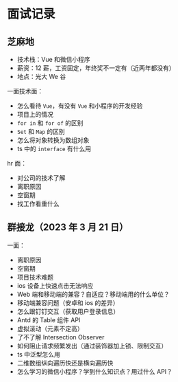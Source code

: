 # 面试记录

## 芝麻地

- 技术栈：Vue 和微信小程序
- 薪资：12 薪，工资固定，年终奖不一定有（近两年都没有）
- 地点：光大 We 谷

一面技术面：

- 怎么看待 `Vue`，有没有 `Vue` 和小程序的开发经验
- 项目上的情况
- `for in` 和 `for of` 的区别
- `Set` 和 `Map` 的区别
- 怎么将对象转换为数组对象
- ts 中的 `interface` 有什么用

hr 面：

- 对公司的技术了解
- 离职原因
- 空窗期
- 找工作看重什么

## 群接龙（2023 年 3 月 21 日）

一面：

- 离职原因
- 空窗期
- 项目技术难题
- ios 设备上快速点击无法响应
- Web 端和移动端的兼容？自适应？移动端用的什么单位？
- 移动端兼容问题（安卓和 ios 的差异）
- 怎么跟钉钉交互（获取用户登录信息）
- Antd 的 Table 组件 API
- 虚拟滚动（元素不定高）
- 了不了解 Intersection Observer
- 如何阻止请求频繁发出（通过装饰器加上锁、限制交互）
- ts 中泛型怎么用
- 二维数组纵向遍历快还是横向遍历快
- 怎么学习的微信小程序？学到什么知识点？用过什么 API？
